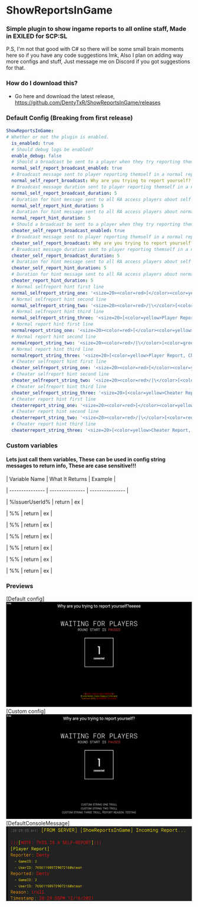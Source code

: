 # ShowReportsInGame
### Simple plugin to show ingame reports to all online staff, Made in EXILED for SCP:SL


P.S, I'm not that good with C# so there will be some small brain moments here so if you have any code suggestions lmk, Also I plan on adding way more configs and stuff, Just message me on Discord if you got suggestions for that.

### How do I download this?
  - Go here and download the latest release, https://github.com/DentyTxR/ShowReportsInGame/releases

### Default Config (Breaking from first release)

```yml
ShowReportsInGame:
# Whether or not the plugin is enabled.
  is_enabled: true
  # Should debug logs be enabled?
  enable_debug: false
  # Should a broadcast be sent to a player when they try reporting themself in a normal report?
  normal_self_report_broadcast_enabled: true
  # Broadcast message sent to player reporting themself in a normal report
  normal_self_report_broadcast: Why are you trying to report yourself?
  # Broadcast message duration sent to player reporting themself in a normal report
  normal_self_report_broadcast_duration: 5
  # Duration for hint message sent to all RA access players about self report in a normal report
  normal_self_report_hint_duration: 5
  # Duration for hint message sent to all RA access players about normal report
  normal_report_hint_duration: 5
  # Should a broadcast be sent to a player when they try reporting themself in a cheater report?
  cheater_self_report_broadcast_enabled: true
  # Broadcast message sent to player reporting themself in a normal report
  cheater_self_report_broadcast: Why are you trying to report yourself?
  # Broadcast message duration sent to player reporting themself in a normal report
  cheater_self_report_broadcast_duration: 5
  # Duration for hint message sent to all RA access players about self report in a normal report
  cheater_self_report_hint_duration: 5
  # Duration for hint message sent to all RA access players about normal report
  cheater_report_hint_duration: 5
  # Normal selfreport hint first line
  normal_selfreport_string_one: '<size=20><color=red>[</color><color=yellow>ShowReportsInGame</color><color=red>]</color></size>'
  # Normal selfreport hint second line
  normal_selfreport_string_two: '<size=20><color=red>/|\</color>[<color=red>NOTE: THIS IS A SELF-REPORT</color>]<color=red>/|\</color></size>'
  # Normal selfreport hint third line
  normal_selfreport_string_three: '<size=20>[<color=yellow>Player Report, Check Console (`) For Info</color>]</size>'
  # Normal report hint first line
  normalreport_string_one: '<size=20><color=red>[</color><color=yellow>ShowReportsInGame</color><color=red>]</color></size>'
  # Normal report hint second line
  normalreport_string_two: '<size=20><color=red>/|\</color>[<color=green>NOTE: This is a normal report.</color>]<color=red>/|\</color></size>'
  # Normal report hint third line
  normalreport_string_three: '<size=20>[<color=yellow>Player Report, Check Console (`) For Info</color>]</size>'
  # Cheater selfreport hint first line
  cheater_selfreport_string_one: '<size=20><color=red>[</color><color=yellow>ShowReportsInGame</color><color=red>]</color></size>'
  # Cheater selfreport hint second line
  cheater_selfreport_string_two: '<size=20><color=red>/|\</color>[<color=red>WARNING: THIS IS A CHEATER SELFREPORT</color>]<color=red>/|\</color></size>'
  # Cheater selfreport hint third line
  cheater_selfreport_string_three: '<size=20>[<color=yellow>Cheater Report, Check Console (`) For Info</color>]</size>'
  # Cheater report hint first line
  cheaterreport_string_one: '<size=20><color=red>[</color><color=yellow>ShowReportsInGame</color><color=red>]</color></size>'
  # Cheater report hint second line
  cheaterreport_string_two: '<size=20><color=red>/|\</color>[<color=red>WARNING: THIS IS A CHEATER REPORT</color>]<color=red>/|\</color></size>'
  # Cheater report hint third line
  cheaterreport_string_three: '<size=20>[<color=yellow>Cheater Report, Check Console (`) For Info</color>]</size>'
```
### Custom variables
#### Lets just call them variables, These can be used in config string messages to return info, These are case sensitive!!!


| Variable Name | What It Returns | Example |

| --------------- | --------------- | --------------- |

| %IssuerUserId% | return | ex |

| %% | return | ex |

| %% | return | ex |

| %% | return | ex |

| %% | return | ex |

| %% | return | ex |

| %% | return | ex |


### Previews

[Default config]
![Hint](https://raw.githubusercontent.com/DentyTxR/ShowReportsInGame/master/img/Screenshot%20(1635).png)
[Custom config]
![HintCustom](https://raw.githubusercontent.com/DentyTxR/ShowReportsInGame/master/img/Screenshot%20(1641).png)
[DefaultConsoleMessage]
![ConsoleMessage](https://raw.githubusercontent.com/DentyTxR/ShowReportsInGame/master/img/Screenshot%20(1636).png)
